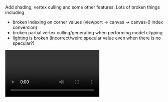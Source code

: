 Add shading, vertex culling and some other features.
Lots of broken things including
- broken indexing on corner values (viewport -> canvas -> canvas-0 index conversion)
- broken partial vertex culling/generating when performing model clipping
- lighting is broken (incorrect/weird specular value even when there is no specular?)

 <video loop src="chapter-7-demo.mp4"> demo video </video> 
